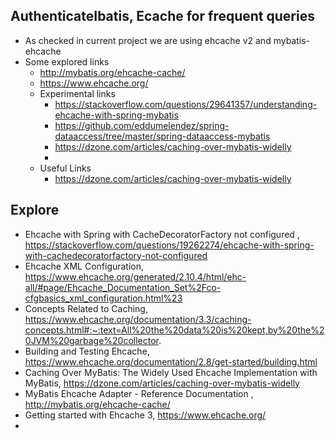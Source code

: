 ## AuthenticateIbatis, Ecache for frequent queries
- As checked in current project we are using ehcache v2 and mybatis-ehcache
- Some explored links
  - http://mybatis.org/ehcache-cache/
  - https://www.ehcache.org/
  - Experimental links
    - https://stackoverflow.com/questions/29641357/understanding-ehcache-with-spring-mybatis
    - https://github.com/eddumelendez/spring-dataaccess/tree/master/spring-dataaccess-mybatis
    - https://dzone.com/articles/caching-over-mybatis-widelly
    - 
  - Useful Links
    - https://dzone.com/articles/caching-over-mybatis-widelly 

## Explore
 - Ehcache with Spring with CacheDecoratorFactory not configured , https://stackoverflow.com/questions/19262274/ehcache-with-spring-with-cachedecoratorfactory-not-configured
 - Ehcache XML Configuration, https://www.ehcache.org/generated/2.10.4/html/ehc-all/#page/Ehcache_Documentation_Set%2Fco-cfgbasics_xml_configuration.html%23
 - Concepts Related to Caching, https://www.ehcache.org/documentation/3.3/caching-concepts.html#:~:text=All%20the%20data%20is%20kept,by%20the%20JVM%20garbage%20collector.
 - Building and Testing Ehcache, https://www.ehcache.org/documentation/2.8/get-started/building.html
 - Caching Over MyBatis: The Widely Used Ehcache Implementation with MyBatis, https://dzone.com/articles/caching-over-mybatis-widelly
 - MyBatis Ehcache Adapter - Reference Documentation , http://mybatis.org/ehcache-cache/
 - Getting started with Ehcache 3, https://www.ehcache.org/
 - 